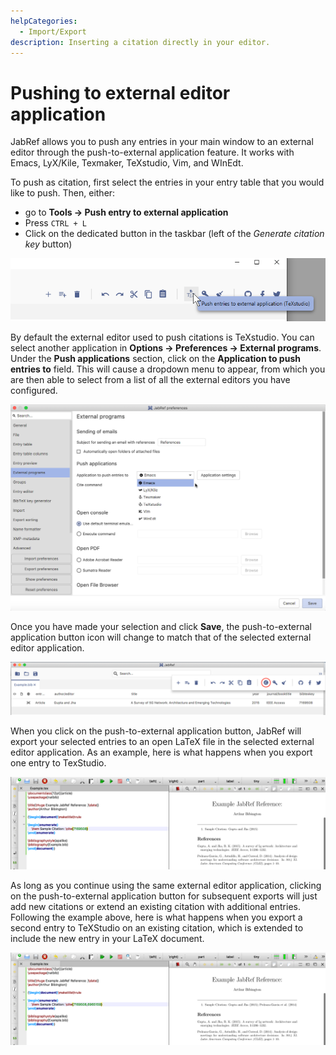 ```yaml
---
helpCategories:
  - Import/Export
description: Inserting a citation directly in your editor.
---
```


# Pushing to external editor application

JabRef allows you to push any entries in your main window to an external editor through the push-to-external application feature. It works with Emacs, LyX/Kile, Texmaker, TeXstudio, Vim, and WInEdt.

To push as citation, first select the entries in your entry table that you would like to push. Then, either:

* go to **Tools → Push entry to external application​**
* Press `CTRL + L`
* Click on the dedicated button in the taskbar \(left of the _Generate citation key_ button\)

![](../.gitbook/assets/push-external-button-windows%20%282%29%20%282%29.png)



By default the external editor used to push citations is TeXstudio. You can select another application in **Options → Preferences → External programs**. Under the **Push applications** section, click on the **Application to push entries to** field. This will cause a dropdown menu to appear, from which you are then able to select from a list of all the external editors you have configured.

![Select External Application](../.gitbook/assets/during-application-selection%20%282%29.png)

Once you have made your selection and click **Save**, the push-to-external application button icon will change to match that of the selected external editor application.

![New Application After Select](../.gitbook/assets/after-application-selection%20%282%29.png)

When you click on the push-to-external application button, JabRef will export your selected entries to an open LaTeX file in the selected external editor application. As an example, here is what happens when you export one entry to TexStudio.

![Initial Push to External Export](../.gitbook/assets/initial-push-export%20%282%29%20%281%29.png)

As long as you continue using the same external editor application, clicking on the push-to-external application button for subsequent exports will just add new citations or extend an existing citation with additional entries. Following the example above, here is what happens when you export a second entry to TeXStudio on an existing citation, which is extended to include the new entry in your LaTeX document.

![Subsequent Push to External Export](../.gitbook/assets/subsequent-push-export%20%282%29.png)


